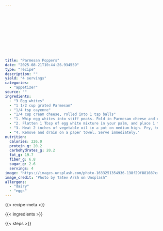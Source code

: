 ```yaml
---












title: "Parmesan Poppers"
date: "2025-08-21T10:44:26.934559"
type: "recipe"
description: ""
yield: "4 servings"
categories:
  - "appetizer"
source: ""
ingredients:
  - "3 Egg whites"
  - "1 1/2 cup grated Parmesan"
  - "1/4 tsp cayenne"
  - "1/4 cup cream cheese, rolled into 1 tsp balls"
  - "1. Whip egg whites into stiff peaks. Fold in Parmesan cheese and cayenne."
  - "2. Flatten 1 Tbsp of egg white mixture in your palm, and place 1 tsp of cream cheese in the center of dough. Fold up edges to form a ball, pinch closed."
  - "3. Heat 2 inches of vegetable oil in a pot on medium-high. Fry, turning once, until golden and puffy (about 3 minutes)."
  - "4. Remove and drain on a paper towel. Serve immediately."
nutrition:
  calories: 226.0
  protein_g: 20.2
  carbohydrates_g: 20.2
  fat_g: 19.7
  fiber_g: 6.8
  sugar_g: 2.6
  servings: 4
image: "https://images.unsplash.com/photo-1633251354936-138f29f88108?crop=entropy&cs=tinysrgb&fit=max&fm=jpg&ixid=M3w3OTQ5MzV8MHwxfHNlYXJjaHwxfHxwYXJtZXNhbiUyMHBvcHBlcnMlMjBmb29kJTIwYXBwZXRpemVyfGVufDF8MHx8fDE3NTU3OTU3OTN8MA&ixlib=rb-4.1.0&q=80&w=1080"
image_credit: "Photo by Tatev Arsh on Unsplash"
allergens:
  - "dairy"
  - "eggs"
---
```


{{< recipe-meta >}}

{{< ingredients >}}

{{< steps >}}
